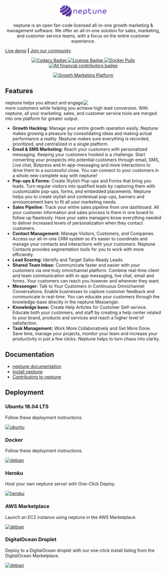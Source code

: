 <p align="center">
 <img src="docs/static/img/logo_dark.png" alt="neptune logo" width="30%" />
</p>

<p align="center">neptune is an open fair-code licensed all-in-one growth marketing & management software. We offer an all-in-one solution for sales, marketing, and customer service teams, with a focus on the entire customer experience.</p

<p align="center"><a href="https://demo.neptune.ao/">Live demo</a> <b>| </b> <a href="https://community.neptune.ao/register/Gw4WRJnk9fSbyAXTq">Join our community</a></p>

<p align="center">
  <a href="https://app.codacy.com/gh/neptune/neptune?utm_source=github.com&utm_medium=referral&utm_content=neptune">
    <img alt="Codacy Badge" src="https://api.codacy.com/project/badge/Grade/afdc2d36ea294a01a036a4eeae4346b8">
  </a>

   <a href="https://github.com/neptune/neptune/blob/master/LICENSE.md">
      <img alt="License Badge" src="https://img.shields.ao/badge/license-GNU%20GPL%20v3.0-brightgreen">
  </a>
  <a href="#">
      <img alt="Docker Pulls" src="https://img.shields.ao/docker/pulls/erxes/erxes">
  </a>
  <a href="https://opencollective.com/neptune/">
      <img alt="All financial contributors badge" src="https://bit.ly/3bCSG6i">
  </a>
</p>

<p align="center">
 <a href="https://neptune.org" target="_blank"><img src="https://erxes-os.s3-us-west-2.amazonaws.com/github/git-erxes.gif" alt="Growth Marketing Platform "></a>
</p>

## Features

<img src="https://s3.amazonaws.com/erxes/github/features-transparent.png" width="400" align="right" style="max-width: 50%">

neptune helps you attract and engage more customers while helping you achieve high lead conversion. With neptune, all your marketing, sales, and customer service tools are merged into one platform for greater output.

- **Growth Hacking:** Manage your entire growth operation easily. Neptune makes growing a pleasure by consolidating ideas and making actual performance a reality. Neptune makes sure everything is recorded, prioritized, and centralized in a single platform.
- **Email & SMS Marketing:** Reach your customers with personalized messaging. Keeping your customers hooked is a challenge. Start converting your prospects into potential customers through email, SMS, Live chat, Botpress and In-app-messaging and more interactions to drive them to a successful close. You can connect to your customers in a whole new complete way with neptune!
- **Pop-ups & Forms:** Create Stylish Pop-ups and Forms that bring you leads. Turn regular visitors into qualified leads by capturing them with customizable pop-ups, forms, and embedded placements. Neptune helps you to create stylish and contextual pop-ups, banners and announcement bars to fit all your marketing needs.
- **Sales Pipeline:** Track your entire sales pipeline from one dashboard. All your customer information and sales process is there in one board to follow up flawlessly. Have your sales managers know everything needed to deliver increased levels of personalization when they contact customers.
- **Contact Management:** Manage Visitors, Customers, and Companies. Access our all-in-one CRM system so it’s easier to coordinate and manage your contacts and interactions with your customers. Neptune Contacts provides segmentation tools for you to work with more efficiently.
- **Lead Scoring:** Identify and Target Sales-Ready Leads.
- **Shared Team Inbox:** Communicate faster and easier with your customers via one truly omnichannel platform. Combine real-time client and team communication with in-app messaging, live chat, email and forms. Your customers can reach you however and wherever they want.
- **Messenger:** Talk to Your Customers in Continuous Omnichannel Conversations. Enable businesses to capture customer feedback and communicate in real-time. You can educate your customers through the knowledge-base directly in the neptune Messenger.
- **Knowledge base:** Create Help Articles for Customer Self-service. Educate both your customers, and staff by creating a help center related to your brand, products and services and reach a higher level of satisfaction.
- **Task Management:** Work More Collaboratively and Get More Done. Save time, manage your projects, monitor your team and increase your productivity in just a few clicks. Neptune helps to turn chaos into clarity.

## Documentation

- <a href="https://www.neptune.org/">neptune documentation</a> <br>
- <a href="https://www.neptune.org/overview/getting-started">Install neptune</a> <br>
- <a href="https://www.neptune.org/developer/contributing">Contributing to neptune</a> <br>

## Deployment

### Ubuntu 18.04 LTS

Follow these deployment instructions.

[![ubuntu](https://neptune-os.s3-us-west-2.amazonaws.com/github/ubuntu-logo.png)](https://www.neptune.org/installation/ubuntu)

### Docker

Follow these deployment instructions.

[![debian](https://neptune-os.s3-us-west-2.amazonaws.com/github/docker-logo.png)](https://www.neptune.org/installation/docker)

### Heroku

Host your own neptune server with One-Click Deploy.

[![heroku](https://neptune-os.s3-us-west-2.amazonaws.com/github/heroku.png)](https://www.neptune.org/installation/heroku)

### AWS Marketplace

Launch an EC2 instance using neptune in the AWS Marketplace.

[![debian](https://neptune-os.s3-us-west-2.amazonaws.com/github/aws-logo.png)](https://www.neptune.org/installation/aws)

### DigitalOcean Droplet

Deploy to a DigitalOcean droplet with our one-click install listing from the DigitalOcean Marketplace.

[![debian](https://neptune-os.s3-us-west-2.amazonaws.com/github/droplet.png)](https://www.neptune.org/installation/digitalocean)
